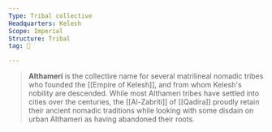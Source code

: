 ```yaml
---
Type: Tribal collective
Headquarters: Kelesh
Scope: Imperial
Structure: Tribal
tag: 👥

---
```


> **Althameri** is the collective name for several matrilineal nomadic tribes who founded the [[Empire of Kelesh]], and from whom Kelesh's nobility are descended. While most Althameri tribes have settled into cities over the centuries, the [[Al-Zabriti]] of [[Qadira]] proudly retain their ancient nomadic traditions while looking with some disdain on urban Althameri as having abandoned their roots.







